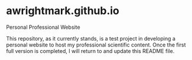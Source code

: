 # awrightmark.github.io
Personal Professional Website

This repository, as it currently stands, is a test project in developing a personal website to host my professional scientific content. Once the first full version is completed, I will return to and update this README file.
